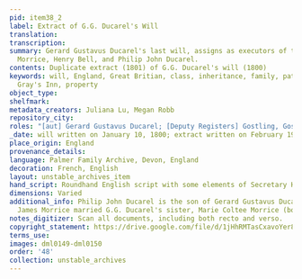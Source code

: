 ```yaml
---
pid: item38_2
label: Extract of G.G. Ducarel's Will
translation:
transcription:
summary: Gerard Gustavus Ducarel's last will, assigns as executors of the will James
  Morrice, Henry Bell, and Philip John Ducarel.
contents: Duplicate extract (1801) of G.G. Ducarel's will (1800)
keywords: will, England, Great Britian, class, inheritance, family, patriarchy, France,
  Gray's Inn, property
object_type:
shelfmark:
metadata_creators: Juliana Lu, Megan Robb
repository_city:
roles: "[aut] Gerard Gustavus Ducarel; [Deputy Registers] Gostling, Gostling, Cresswell"
_date: will written on January 10, 1800; extract written on February 19, 1801
place_origin: England
provenance_details:
language: Palmer Family Archive, Devon, England
decoration: French, English
layout: unstable_archives_item
hand_script: Roundhand English script with some elements of Secretary Hand
dimensions: Varied
additional_info: Philip John Ducarel is the son of Gerard Gustavus Ducarel. Reverend
  James Morrice married G.G. Ducarel's sister, Marie Coltee Morrice (born Ducarel).
notes_digitizer: Scan all documents, including both recto and verso.
copyright_statement: https://drive.google.com/file/d/1jHhRMTasCxavoYer89Wn8_Xn65nL0sW0/view?usp=sharing
terms_use:
images: dml0149-dml0150
order: '48'
collection: unstable_archives
---
```

